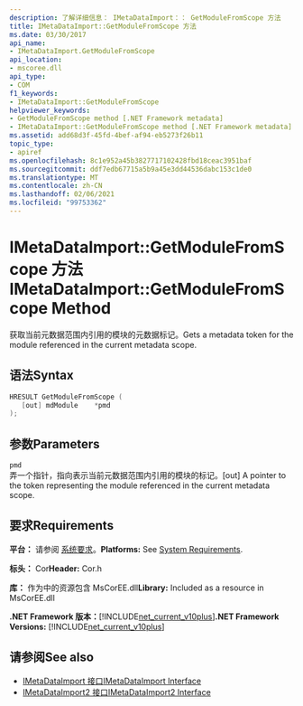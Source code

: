 ```yaml
---
description: 了解详细信息： IMetaDataImport：： GetModuleFromScope 方法
title: IMetaDataImport::GetModuleFromScope 方法
ms.date: 03/30/2017
api_name:
- IMetaDataImport.GetModuleFromScope
api_location:
- mscoree.dll
api_type:
- COM
f1_keywords:
- IMetaDataImport::GetModuleFromScope
helpviewer_keywords:
- GetModuleFromScope method [.NET Framework metadata]
- IMetaDataImport::GetModuleFromScope method [.NET Framework metadata]
ms.assetid: add68d3f-45fd-4bef-af94-eb5273f26b11
topic_type:
- apiref
ms.openlocfilehash: 8c1e952a45b3827717102428fbd18ceac3951baf
ms.sourcegitcommit: ddf7edb67715a5b9a45e3dd44536dabc153c1de0
ms.translationtype: MT
ms.contentlocale: zh-CN
ms.lasthandoff: 02/06/2021
ms.locfileid: "99753362"
---
```

# <a name="imetadataimportgetmodulefromscope-method"></a><span data-ttu-id="088fb-103">IMetaDataImport::GetModuleFromScope 方法</span><span class="sxs-lookup"><span data-stu-id="088fb-103">IMetaDataImport::GetModuleFromScope Method</span></span>

<span data-ttu-id="088fb-104">获取当前元数据范围内引用的模块的元数据标记。</span><span class="sxs-lookup"><span data-stu-id="088fb-104">Gets a metadata token for the module referenced in the current metadata scope.</span></span>  
  
## <a name="syntax"></a><span data-ttu-id="088fb-105">语法</span><span class="sxs-lookup"><span data-stu-id="088fb-105">Syntax</span></span>  
  
```cpp  
HRESULT GetModuleFromScope (  
   [out] mdModule    *pmd  
);  
```  
  
## <a name="parameters"></a><span data-ttu-id="088fb-106">参数</span><span class="sxs-lookup"><span data-stu-id="088fb-106">Parameters</span></span>  

 `pmd`  
 <span data-ttu-id="088fb-107">弄一个指针，指向表示当前元数据范围内引用的模块的标记。</span><span class="sxs-lookup"><span data-stu-id="088fb-107">[out] A pointer to the token representing the module referenced in the current metadata scope.</span></span>  
  
## <a name="requirements"></a><span data-ttu-id="088fb-108">要求</span><span class="sxs-lookup"><span data-stu-id="088fb-108">Requirements</span></span>  

 <span data-ttu-id="088fb-109">**平台：** 请参阅 [系统要求](../../get-started/system-requirements.md)。</span><span class="sxs-lookup"><span data-stu-id="088fb-109">**Platforms:** See [System Requirements](../../get-started/system-requirements.md).</span></span>  
  
 <span data-ttu-id="088fb-110">**标头：** Cor</span><span class="sxs-lookup"><span data-stu-id="088fb-110">**Header:** Cor.h</span></span>  
  
 <span data-ttu-id="088fb-111">**库：** 作为中的资源包含 MsCorEE.dll</span><span class="sxs-lookup"><span data-stu-id="088fb-111">**Library:** Included as a resource in MsCorEE.dll</span></span>  
  
 <span data-ttu-id="088fb-112">**.NET Framework 版本：**[!INCLUDE[net_current_v10plus](../../../../includes/net-current-v10plus-md.md)]</span><span class="sxs-lookup"><span data-stu-id="088fb-112">**.NET Framework Versions:** [!INCLUDE[net_current_v10plus](../../../../includes/net-current-v10plus-md.md)]</span></span>  
  
## <a name="see-also"></a><span data-ttu-id="088fb-113">请参阅</span><span class="sxs-lookup"><span data-stu-id="088fb-113">See also</span></span>

- [<span data-ttu-id="088fb-114">IMetaDataImport 接口</span><span class="sxs-lookup"><span data-stu-id="088fb-114">IMetaDataImport Interface</span></span>](imetadataimport-interface.md)
- [<span data-ttu-id="088fb-115">IMetaDataImport2 接口</span><span class="sxs-lookup"><span data-stu-id="088fb-115">IMetaDataImport2 Interface</span></span>](imetadataimport2-interface.md)
